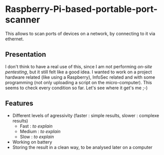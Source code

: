 # Raspberry-Pi-based-portable-port-scanner
This allows to scan ports of devices on a network, by connecting to it via ethernet.


Presentation
-
I don't think to have a real use of this, since I am not performing *on-site pentesting*, but it still felt like a good idea. I wanted to work on a project hardware related (like using a Raspberry), InfoSec related and with some programming (not only uploading a script on the micro-computer). This seems to check every condition so far. Let's see where it get's me ;-)


Features
-
* Different levels of agressivity (faster : simple results, slower : complexe results)
  * Fast : *to explain*
  * Medium : *to explain*
  * Slow : *to explain*
* Working on battery
* Storing the result in a clean way, to be analysed later on a computer
